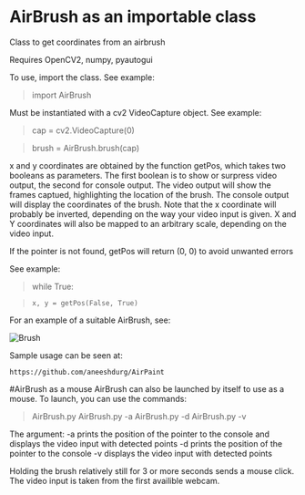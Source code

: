 # AirBrush as an importable class
Class to get coordinates from an airbrush

Requires OpenCV2, numpy, pyautogui

To use, import the class. See example:

>import AirBrush

Must be instantiated with a cv2 VideoCapture object. See example:

>cap = cv2.VideoCapture(0)

>brush = AirBrush.brush(cap)

x and y coordinates are obtained by the function getPos, which takes two booleans 
as parameters. The first boolean is to show or surpress video output, the second
for console output. The video output will show the frames captued, highlighting
the location of the brush. The console output will display the coordinates of the brush.
Note that the x coordinate will probably be inverted, depending on the way your video
input is given. X and Y coordinates will also be mapped to an arbitrary scale, depending on the video input.

If the pointer is not found, getPos will return (0, 0) to avoid unwanted errors

See example:

>while True:

>     x, y = getPos(False, True)

For an example of a suitable AirBrush, see:

![Brush](http://i.imgur.com/K6bKWJx.jpg "Brush")

Sample usage can be seen at:
	
	https://github.com/aneeshdurg/AirPaint

#AirBrush as a mouse
AirBrush can also be launched by itself to use as a mouse. To launch, you can use the commands:
>AirBrush.py
>AirBrush.py -a
>AirBrush.py -d
>AirBrush.py -v

The argument:
	-a 	prints the position of the pointer to the console and displays the video input with detected points
	-d  prints the position of the pointer to the console
	-v  displays the video input with detected points

Holding the brush relatively still for 3 or more seconds sends a mouse click.
The video input is taken from the first availible webcam.




